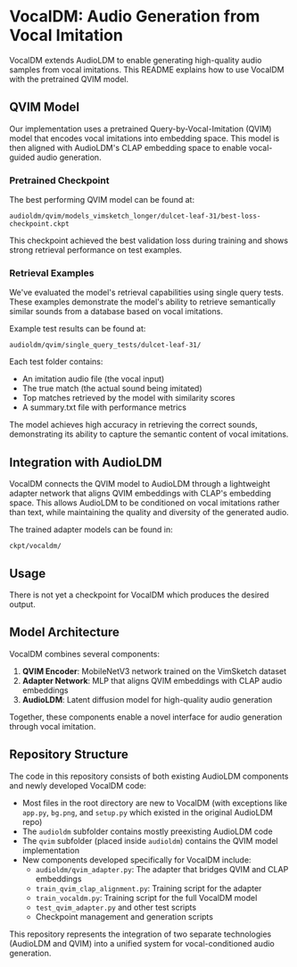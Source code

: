 # VocalDM: Audio Generation from Vocal Imitation

VocalDM extends AudioLDM to enable generating high-quality audio samples from vocal imitations. This README explains how to use VocalDM with the pretrained QVIM model.

## QVIM Model

Our implementation uses a pretrained Query-by-Vocal-Imitation (QVIM) model that encodes vocal imitations into embedding space. This model is then aligned with AudioLDM's CLAP embedding space to enable vocal-guided audio generation.

### Pretrained Checkpoint

The best performing QVIM model can be found at:
```
audioldm/qvim/models_vimsketch_longer/dulcet-leaf-31/best-loss-checkpoint.ckpt
```

This checkpoint achieved the best validation loss during training and shows strong retrieval performance on test examples.

### Retrieval Examples

We've evaluated the model's retrieval capabilities using single query tests. These examples demonstrate the model's ability to retrieve semantically similar sounds from a database based on vocal imitations.

Example test results can be found at:
```
audioldm/qvim/single_query_tests/dulcet-leaf-31/
```

Each test folder contains:
- An imitation audio file (the vocal input)
- The true match (the actual sound being imitated)
- Top matches retrieved by the model with similarity scores
- A summary.txt file with performance metrics

The model achieves high accuracy in retrieving the correct sounds, demonstrating its ability to capture the semantic content of vocal imitations.

## Integration with AudioLDM

VocalDM connects the QVIM model to AudioLDM through a lightweight adapter network that aligns QVIM embeddings with CLAP's embedding space. This allows AudioLDM to be conditioned on vocal imitations rather than text, while maintaining the quality and diversity of the generated audio.

The trained adapter models can be found in:
```
ckpt/vocaldm/
```

## Usage

There is not yet a checkpoint for VocalDM which produces the desired output.

## Model Architecture

VocalDM combines several components:
1. **QVIM Encoder**: MobileNetV3 network trained on the VimSketch dataset
2. **Adapter Network**: MLP that aligns QVIM embeddings with CLAP audio embeddings
3. **AudioLDM**: Latent diffusion model for high-quality audio generation

Together, these components enable a novel interface for audio generation through vocal imitation.

## Repository Structure

The code in this repository consists of both existing AudioLDM components and newly developed VocalDM code:

- Most files in the root directory are new to VocalDM (with exceptions like `app.py`, `bg.png`, and `setup.py` which existed in the original AudioLDM repo)
- The `audioldm` subfolder contains mostly preexisting AudioLDM code
- The `qvim` subfolder (placed inside `audioldm`) contains the QVIM model implementation
- New components developed specifically for VocalDM include:
  - `audioldm/qvim_adapter.py`: The adapter that bridges QVIM and CLAP embeddings
  - `train_qvim_clap_alignment.py`: Training script for the adapter
  - `train_vocaldm.py`: Training script for the full VocalDM model
  - `test_qvim_adapter.py` and other test scripts
  - Checkpoint management and generation scripts

This repository represents the integration of two separate technologies (AudioLDM and QVIM) into a unified system for vocal-conditioned audio generation.
